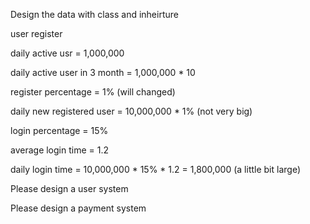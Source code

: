 Design the data with class and inheirture

user register

daily active usr = 1,000,000

daily active user in 3 month = 1,000,000 \* 10

register percentage = 1% \(will changed\)

daily new registered user = 10,000,000 \* 1% \(not very big\)

login percentage = 15%

average login time = 1.2

daily login time = 10,000,000 \* 15% \* 1.2 = 1,800,000 \(a little bit large\)



Please design a user system

Please design a payment system

